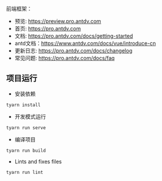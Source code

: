 前端框架：

- 预览: https://preview.pro.antdv.com
- 首页: https://pro.antdv.com
- 文档: https://pro.antdv.com/docs/getting-started
- antd文档：https://www.antdv.com/docs/vue/introduce-cn
- 更新日志: https://pro.antdv.com/docs/changelog
- 常见问题: https://pro.antdv.com/docs/faq

项目运行
----

- 安装依赖
```
tyarn install
```

- 开发模式运行
```
tyarn run serve
```

- 编译项目
```
tyarn run build
```

- Lints and fixes files
```
tyarn run lint
```